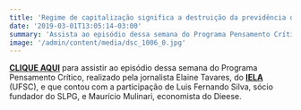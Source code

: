 ```yaml
---
title: 'Regime de capitalização significa a destruição da previdência dos trabalhadores'
date: '2019-03-01T13:05:14-03:00'
summary: 'Assista ao episódio dessa semana do Programa Pensamento Crítico, realizado pela jornalista Elaine Tavares, do IELA (UFSC), e que contou com a participação de Luis Fernando Silva, sócio fundador do SLPG, e Maurício Mulinari, economista do Dieese.'
image: '/admin/content/media/dsc_1006_0.jpg'
---
```


**[CLIQUE AQUI](https://youtu.be/OUNj0ZSAzfk)** para assistir ao episódio dessa semana do Programa Pensamento Crítico, realizado pela jornalista Elaine Tavares, do **[IELA](http://iela.ufsc.br/)** (UFSC), e que contou com a participação de Luis Fernando Silva, sócio fundador do SLPG, e Maurício Mulinari, economista do Dieese.
